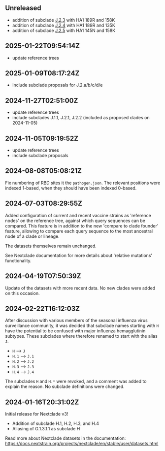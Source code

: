 ## Unreleased

 - addition of subclade [J.2.3](https://github.com/influenza-clade-nomenclature/seasonal_A-H3N2_HA/blob/d79c221035496f273b7e2a31152b21df990a21b4/subclades/J.2.3.yml) with HA1 189R and 158K
 - addition of subclade [J.2.4](https://github.com/influenza-clade-nomenclature/seasonal_A-H3N2_HA/blob/d79c221035496f273b7e2a31152b21df990a21b4/subclades/J.2.4.yml) with HA1 189R and 135K
 - addition of subclade [J.2.5](https://github.com/influenza-clade-nomenclature/seasonal_A-H3N2_HA/blob/aedcba677b359da0ebc18e74c69218f75c516a59/subclades/J.2.5.yml) with HA1 145N and 158K

## 2025-01-22T09:54:14Z

 - update reference trees

## 2025-01-09T08:17:24Z

 - include subclade proposals for J.2.a/b/c/d/e

## 2024-11-27T02:51:00Z

 - update reference trees
 - include subclades J.1.1, J.2.1, J.2.2 (included as proposed clades on 2024-11-05)

## 2024-11-05T09:19:52Z

 - update reference trees
 - include subclade proposals

## 2024-08-08T05:08:21Z

Fix numbering of RBD sites it the `pathogen.json`. The relevant positions were indexed 1-based, when they should have been indexed 0-based.

## 2024-07-03T08:29:55Z

Added configuration of current and recent vaccine strains as 'reference nodes' on the reference tree, against which query sequences can be compared. This feature is in addition to the new 'compare to clade founder' feature, allowing to compare each query sequence to the most ancestral node of a clade or lineage.

The datasets themselves remain unchanged.

See Nextclade documentation for more details about 'relative mutations' functionality.

## 2024-04-19T07:50:39Z

Update of the datasets with more recent data. No new clades were added on this occasion.

## 2024-02-22T16:12:03Z

After discussion with various members of the seasonal influenza virus surveillance community, it was decided that subclade names starting with `H` have the potential to be confused with major influenza hemagglutinin subtypes. These subclades where therefore renamed to start with the alias `J`.

 - `H` --> `J`
 - `H.1` --> `J.1`
 - `H.2` --> `J.2`
 - `H.3` --> `J.3`
 - `H.4` --> `J.4`

The subclades `H` and `H.*` were revoked, and a comment was added to explain the reason. No subclade definitions were changed.


## 2024-01-16T20:31:02Z

Initial release for Nextclade v3!

 - Addition of subclade H.1, H.2, H.3, and H.4
 - Aliasing of G.1.3.1.1 as subclade H

Read more about Nextclade datasets in the documentation: https://docs.nextstrain.org/projects/nextclade/en/stable/user/datasets.html
